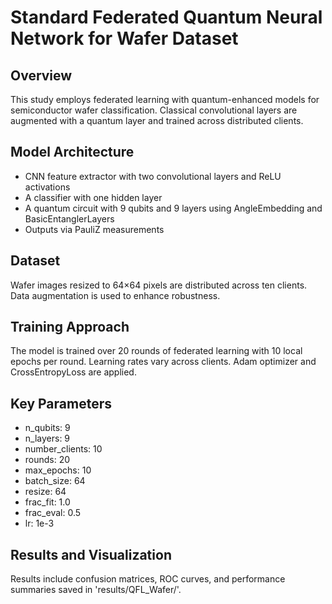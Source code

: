 # Standard Federated Quantum Neural Network for Wafer Dataset

## Overview
This study employs federated learning with quantum-enhanced models for semiconductor wafer classification. Classical convolutional layers are augmented with a quantum layer and trained across distributed clients.

## Model Architecture
- CNN feature extractor with two convolutional layers and ReLU activations
- A classifier with one hidden layer
- A quantum circuit with 9 qubits and 9 layers using AngleEmbedding and BasicEntanglerLayers
- Outputs via PauliZ measurements

## Dataset
Wafer images resized to 64×64 pixels are distributed across ten clients. Data augmentation is used to enhance robustness.

## Training Approach
The model is trained over 20 rounds of federated learning with 10 local epochs per round. Learning rates vary across clients. Adam optimizer and CrossEntropyLoss are applied.

## Key Parameters
- n_qubits: 9
- n_layers: 9
- number_clients: 10
- rounds: 20
- max_epochs: 10
- batch_size: 64
- resize: 64
- frac_fit: 1.0
- frac_eval: 0.5
- lr: 1e-3

## Results and Visualization
Results include confusion matrices, ROC curves, and performance summaries saved in 'results/QFL_Wafer/'.
